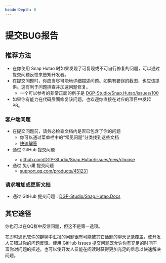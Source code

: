 ```yaml
---
headerDepth: 0
---
```


# 提交BUG报告

## 推荐方法

- 在你使用 Snap Hutao 时如果发现了可复现或不可自行修复的问题，可以通过提交问题反馈来告知开发者。
- 在提交问题时，你应当尽可能地详细描述问题。如果有错误的截图，也应该提供。这有利于问题排查并加速问题修复。
  - 一个可以参考的非常正面的例子是 [DGP-Studio/Snap.Hutao/issues/100](https://github.com/DGP-Studio/Snap.Hutao/issues/100)
- 如果你有能力在代码层面修复该问题，也欢迎你直接在对应的项目中发起 PR。


### 客户端问题
  - 在提交问题前，请务必检查文档内是否已包含了你的问题
    - 你可以通过菜单栏中的“常见问题”分类找到这些文档
    - [快速解答](/FAQ/most-frequent-questions.md)
  - 通过 GitHub 提交问题 <Badge text="推荐" type="tip" /> 
    - [github.com/DGP-Studio/Snap.Hutao/issues/new/choose](https://github.com/DGP-Studio/Snap.Hutao/issues/new/choose)
  - 通过 兔小巢 提交问题
    - [support.qq.com/products/451231](https://support.qq.com/products/451231)

### 请求增加或更新文档
  - 通过 GitHub 提交问题：[DGP-Studio/Snap.Hutao.Docs](https://github.com/DGP-Studio/Snap.Hutao.Docs/issues/new)

## 其它途径

你也可以在QQ群中反馈问题，但这不是第一选项。

在即时通讯软件的群聊中汇报的问题很有可能被其它话题的聊天记录覆盖，使开发人员错过你的问题反馈。使用 GitHub Issues 提交问题既允许你有充足的时间丰富你对问题的描述，也可以使开发人员能在阅读时获得更加充足的信息以快速解决问题。
